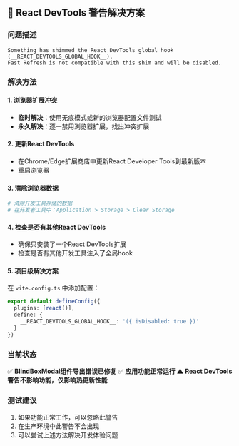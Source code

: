 ## 🔧 React DevTools 警告解决方案

### 问题描述
```
Something has shimmed the React DevTools global hook (__REACT_DEVTOOLS_GLOBAL_HOOK__). 
Fast Refresh is not compatible with this shim and will be disabled.
```

### 解决方法

#### 1. 浏览器扩展冲突
- **临时解决**：使用无痕模式或新的浏览器配置文件测试
- **永久解决**：逐一禁用浏览器扩展，找出冲突扩展

#### 2. 更新React DevTools
- 在Chrome/Edge扩展商店中更新React Developer Tools到最新版本
- 重启浏览器

#### 3. 清除浏览器数据
```bash
# 清除开发工具存储的数据
# 在开发者工具中：Application > Storage > Clear Storage
```

#### 4. 检查是否有其他React DevTools
- 确保只安装了一个React DevTools扩展
- 检查是否有其他开发工具注入了全局hook

#### 5. 项目级解决方案
在 `vite.config.ts` 中添加配置：
```typescript
export default defineConfig({
  plugins: [react()],
  define: {
    __REACT_DEVTOOLS_GLOBAL_HOOK__: '({ isDisabled: true })'
  }
})
```

### 当前状态
✅ **BlindBoxModal组件导出错误已修复**
✅ **应用功能正常运行**
⚠️ **React DevTools警告不影响功能，仅影响热更新性能**

### 测试建议
1. 如果功能正常工作，可以忽略此警告
2. 在生产环境中此警告不会出现
3. 可以尝试上述方法解决开发体验问题
